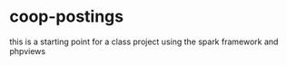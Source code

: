 # coop-postings
this is a starting point for a class project using the spark framework and phpviews
